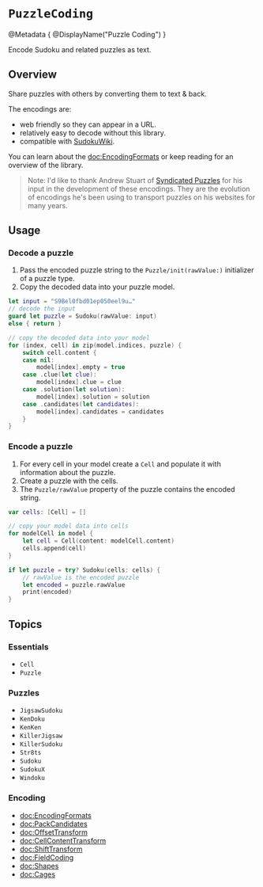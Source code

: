 # ``PuzzleCoding``

@Metadata {
    @DisplayName("Puzzle Coding")
}

Encode Sudoku and related puzzles as text.

## Overview

Share puzzles with others by converting them to text & back.

The encodings are:
- web friendly so they can appear in a URL.
- relatively easy to decode without this library.
- compatible with [SudokuWiki](https://sudokuwiki.org).

You can learn about the <doc:EncodingFormats> or keep reading for an overview of the library.

>Note: I'd like to thank Andrew Stuart of [Syndicated Puzzles](http://www.syndicatedpuzzles.com) for his input in the development of
these encodings. They are the evolution of encodings he's been using to transport puzzles on his websites for many years.

## Usage

### Decode a puzzle

1. Pass the encoded puzzle string to the ``Puzzle/init(rawValue:)`` initializer of a puzzle type.
2. Copy the decoded data into your puzzle model.

```swift
let input = "S9Bel0fbd01ep050eel9u…"
// decode the input
guard let puzzle = Sudoku(rawValue: input)
else { return }

// copy the decoded data into your model
for (index, cell) in zip(model.indices, puzzle) {
    switch cell.content {
    case nil:
        model[index].empty = true
    case .clue(let clue):
        model[index].clue = clue
    case .solution(let solution):
        model[index].solution = solution
    case .candidates(let candidates):
        model[index].candidates = candidates
    }
}
```

### Encode a puzzle

1. For every cell in your model create a ``Cell`` and populate it with information about the puzzle.
2. Create a puzzle with the cells.
3. The ``Puzzle/rawValue`` property of the puzzle contains the encoded string.

```swift
var cells: [Cell] = []

// copy your model data into cells
for modelCell in model {
    let cell = Cell(content: modelCell.content)
    cells.append(cell)
}

if let puzzle = try? Sudoku(cells: cells) {
    // rawValue is the encoded puzzle
    let encoded = puzzle.rawValue
    print(encoded)
}
```

## Topics

### Essentials

- ``Cell``
- ``Puzzle``

### Puzzles

- ``JigsawSudoku``
- ``KenDoku``
- ``KenKen``
- ``KillerJigsaw``
- ``KillerSudoku``
- ``Str8ts``
- ``Sudoku``
- ``SudokuX``
- ``Windoku``

### Encoding

- <doc:EncodingFormats>
- <doc:PackCandidates>
- <doc:OffsetTransform>
- <doc:CellContentTransform>
- <doc:ShiftTransform>
- <doc:FieldCoding>
- <doc:Shapes>
- <doc:Cages>
